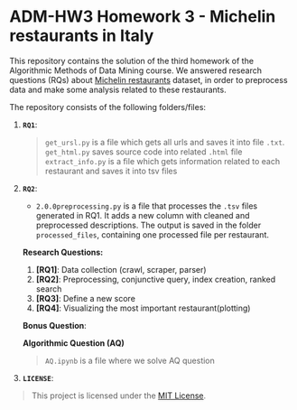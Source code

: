 # ADM-HW3 Homework 3 - Michelin restaurants in Italy
This repository contains the solution of the third homework of the Algorithmic Methods of Data Mining course.
We answered research questions (RQs) about [Michelin restaurants](https://guide.michelin.com/en/it/restaurants) dataset, in order to preprocess data and make some analysis related to these restaurants.



The repository consists of the following folders/files:
1. __`RQ1`__:
    > `get_ursl.py` is a file which gets all urls and saves it into file `.txt`.<br>
    > `get_html.py` saves source code into related `.html` file<br>
    > `extract_info.py` is a file which gets information related to each restaurant and saves it into tsv files
2. __`RQ2`__:
    - `2.0.0preprocessing.py` is a file that processes the `.tsv` files generated in RQ1. It adds a new column with cleaned and preprocessed descriptions. The output is saved in         the folder `processed_files`, containing one processed file per restaurant.
     


     **Research Questions:**
    1. **[RQ1]**: Data collection (crawl, scraper, parser)  
    2. **[RQ2]**: Preprocessing, conjunctive query, index creation, ranked search
    3. **[RQ3]**: Define a new score  
    4. **[RQ4]**: Visualizing the most important restaurant(plotting)

    **Bonus Question**:  
    > 

    **Algorithmic Question (AQ)**
    > `AQ.ipynb` is a file where we solve AQ question
4. __`LICENSE`__: 
> This project is licensed under the [MIT License](./LICENSE).
